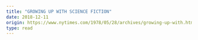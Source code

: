 ```yaml
---
title: "GROWING UP WITH SCIENCE FICTION"
date: 2018-12-11
origin: https://www.nytimes.com/1978/05/28/archives/growing-up-with.html
type: read
---
```


